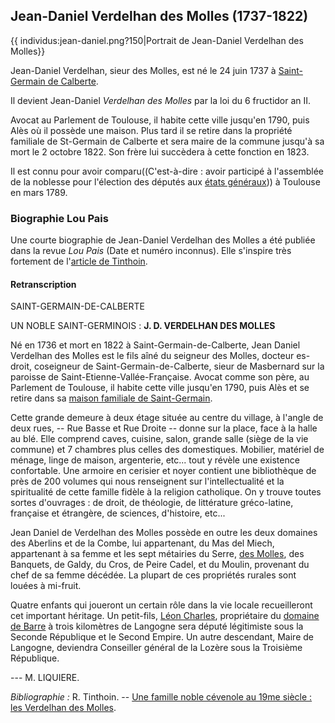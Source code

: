 ## Jean-Daniel Verdelhan des Molles (1737-1822)

{{ individus:jean-daniel.png?150\|Portrait de Jean-Daniel Verdelhan des Molles}}

Jean-Daniel Verdelhan, sieur des Molles, est né le 24 juin 1737 à [Saint-Germain de Calberte](liste_des_proprietes_notables).

Il devient Jean-Daniel *Verdelhan des Molles* par la loi du 6 fructidor an II.

Avocat au Parlement de Toulouse, il habite cette ville jusqu'en 1790, puis Alès où il possède une maison. Plus tard il se retire dans la propriété familiale de St-Germain de Calberte et sera maire de la commune jusqu'à sa mort le 2 octobre 1822. Son frère lui succèdera à cette fonction en 1823.

Il est connu pour avoir comparu((C'est-à-dire : avoir participé à l'assemblée de la noblesse pour l'élection des députés aux [états généraux](https://fr.wikipedia.org/wiki/%C3%89tats_g%C3%A9n%C3%A9raux_(France)))) à Toulouse en mars 1789.

### Biographie Lou Pais

Une courte biographie de Jean-Daniel Verdelhan des Molles a été publiée dans la revue *Lou Pais* (Date et numéro inconnus). Elle s'inspire très fortement de l'[article de Tinthoin](une_famille_noble_cevenole_au_xixme_siecle_les_verdelhan_des_molles_tinthoin).

#### Retranscription

SAINT-GERMAIN-DE-CALBERTE

UN NOBLE SAINT-GERMINOIS : **J. D. VERDELHAN DES MOLLES**

Né en 1736 et mort en 1822 à Saint-Germain-de-Calberte, Jean Daniel Verdelhan des Molles est le fils aîné du seigneur des Molles, docteur es-droit, coseigneur de Saint-Germain-de-Calberte, sieur de Masbernard sur la paroisse de Saint-Etienne-Vallée-Française. Avocat comme son père, au Parlement de Toulouse, il habite cette ville jusqu'en 1790, puis Alès et se retire dans sa [maison familiale de Saint-Germain](liste_des_proprietes_notables#Maison_de_l'abbé_du_Chayla).

Cette grande demeure à deux étage située au centre du village, à l'angle de deux rues, -- Rue Basse et Rue Droite -- donne sur la place, face à la halle au blé. Elle comprend caves, cuisine, salon, grande salle (siège de la vie commune) et 7 chambres plus celles des domestiques. Mobilier, matériel de ménage, linge de maison, argenterie, etc... tout y révèle une existence confortable. Une armoire en cerisier et noyer contient une bibliothèque de près de 200 volumes qui nous renseignent sur l'intellectualité et la spiritualité de cette famille fidèle à la religion catholique. On y trouve toutes sortes d'ouvrages : de droit, de théologie, de littérature gréco-latine, française et étrangère, de sciences, d'histoire, etc...

Jean Daniel de Verdelhan des Molles possède en outre les deux domaines des Aberlins et de la Combe, lui appartenant, du Mas del Miech, appartenant à sa femme et les sept métairies du Serre, [des Molles](liste_des_proprietes_notables#Ferme_des_Molles), des Banquets, de Galdy, du Cros, de Peire Cadel, et du Moulin, provenant du chef de sa femme décédée. La plupart de ces propriétés rurales sont louées à mi-fruit.

Quatre enfants qui joueront un certain rôle dans la vie locale recueilleront cet important héritage. Un petit-fils, [Léon Charles](charles-leon_verdelhan_des_molles_1805-1868), propriétaire du [domaine de Barre](liste_des_proprietes_notables#Château_de_Barres) à trois kilomètres de Langogne sera député légitimiste sous la Seconde République et le Second Empire. Un autre descendant, Maire de Langogne, deviendra Conseiller général de la Lozère sous la Troisième République.

 --- M. LIQUIERE.

*Bibliographie :* R. Tinthoin. -- [Une famille noble cévenole au 19me siècle : les Verdelhan des Molles](une_famille_noble_cevenole_au_xixme_siecle_les_verdelhan_des_molles_tinthoin).
